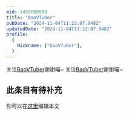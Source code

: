 ```yaml
---
mid: 1458008883
title: "BaoVTuber"
pubDate: "2024-11-04T11:22:07.948Z"
updatedDate: "2024-11-04T11:22:07.948Z"
profile:
  {
    Nickname: ["BaoVTuber"],
  }
---
```


关注[BaoVTuber](https://space.bilibili.com/1458008883)谢谢喵~ 关注[BaoVTuber](https://space.bilibili.com/1458008883)谢谢喵~

## 此条目有待补充
你可以在[这里](https://github.com/Yuhanawa/VTuber.ICU-Content/edit/master/v/BaoVTuber/index.md)编辑本文
